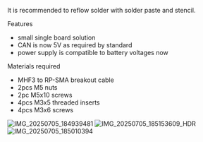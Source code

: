 It is recommended to reflow solder with solder paste and stencil. 

Features
- small single board solution
- CAN is now 5V as required by standard
- power supply is compatible to battery voltages now

Materials required
- MHF3 to RP-SMA breakout cable
- 2pcs M5 nuts
- 2pc M5x10 screws
- 4pcs M3x5 threaded inserts
- 4pcs M3x6 screws
  
![IMG_20250705_184939481](https://github.com/user-attachments/assets/b104f4d5-6f83-41f4-a506-250b5b4b5a71)
![IMG_20250705_185153609_HDR](https://github.com/user-attachments/assets/2db73c9a-aa9f-42bb-b0ae-bc22724e9d21)
![IMG_20250705_185010394](https://github.com/user-attachments/assets/5b46228c-0895-41b4-bbed-dd0e114ee2c8)
